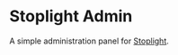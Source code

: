 # Stoplight Admin

A simple administration panel for [Stoplight][1].

[1]: https://github.com/orgsync/stoplight
